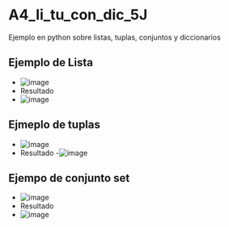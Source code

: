 # A4_li_tu_con_dic_5J
Ejemplo en python sobre listas, tuplas, conjuntos y diccionarios
## Ejemplo de Lista
- ![image](https://github.com/user-attachments/assets/69079051-4c2d-421c-9d4d-85dbf09b0e9f)
- Resultado
- ![image](https://github.com/user-attachments/assets/3255d54e-2242-4d12-b006-a5e4701b9161)

## Ejmeplo de tuplas
- ![image](https://github.com/user-attachments/assets/aef2a011-5f58-4753-b12f-6552ac56be6a)
- Resultado
-![image](https://github.com/user-attachments/assets/e3406d46-e3f8-4ef6-8503-61aab14228e6)
## Ejempo de conjunto set 
- ![image](https://github.com/user-attachments/assets/d792088a-ac0b-4ca8-a095-9966a49c8e79)
- Resultado
- ![image](https://github.com/user-attachments/assets/f9300d90-d939-4d78-8205-c700f14d5e9c)





